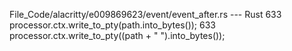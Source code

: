 File_Code/alacritty/e009869623/event/event_after.rs --- Rust
633                         processor.ctx.write_to_pty(path.into_bytes());                                                                                   633                         processor.ctx.write_to_pty((path + " ").into_bytes());

